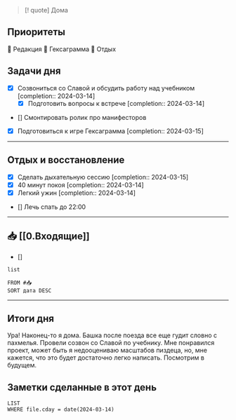 > [! quote] Дома
> 

## Приоритеты
🔴 Редакция
🔴 Гексаграмма
🔴 Отдых

## Задачи дня
- [x] Созвониться со Славой и обсудить работу над учебником  [completion:: 2024-03-14]
	- [x] Подготовить вопросы к встрече  [completion:: 2024-03-14]
- [] Смонтировать ролик про манифесторов
- [x] Подготовиться к игре Гексаграмма  [completion:: 2024-03-15]


---
## Отдых и восстановление
- [x] Сделать дыхательную сессию  [completion:: 2024-03-15]
- [x] 40 минут покоя  [completion:: 2024-03-14]
- [x] Легкий ужин  [completion:: 2024-03-14]
- [] Лечь спать до 22:00


---
## 📥 [[0.Входящие]]
- [] 



```dataview
list
	
FROM #📥
SORT дата DESC
```


---
## Итоги дня
Ура! Наконец-то я дома. 
Башка после поезда все еще гудит словно с пахмелья. 
Провели созвон со Славой по учебнику. Мне понравился проект, может быть я недооцениваю масштабов пиздеца, но, мне кажется, что это будет достаточно легко написать. Посмотрим в будущем.





## Заметки сделанные в этот день
```dataview
LIST
WHERE file.cday = date(2024-03-14)
```

